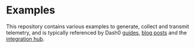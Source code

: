# Examples
This repository contains various examples to generate, collect and transmit telemetry, and is typically referenced
by Dash0 [guides](https://www.dash0.com/guides), [blog posts](https://www.dash0.com/blog) and the [integration hub](https://www.dash0.com/hub/integrations). 
